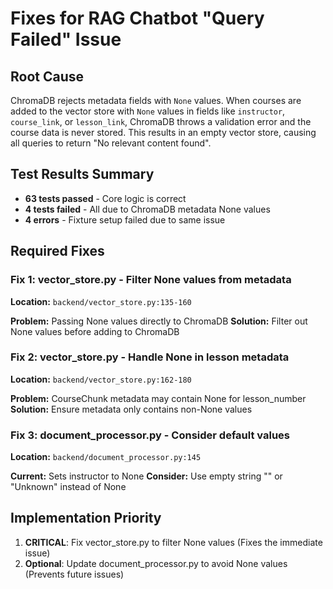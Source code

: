 # Fixes for RAG Chatbot "Query Failed" Issue

## Root Cause
ChromaDB rejects metadata fields with `None` values. When courses are added to the vector store with `None` values in fields like `instructor`, `course_link`, or `lesson_link`, ChromaDB throws a validation error and the course data is never stored. This results in an empty vector store, causing all queries to return "No relevant content found".

## Test Results Summary
- **63 tests passed** - Core logic is correct
- **4 tests failed** - All due to ChromaDB metadata None values
- **4 errors** - Fixture setup failed due to same issue

## Required Fixes

### Fix 1: vector_store.py - Filter None values from metadata
**Location:** `backend/vector_store.py:135-160`

**Problem:** Passing None values directly to ChromaDB
**Solution:** Filter out None values before adding to ChromaDB

### Fix 2: vector_store.py - Handle None in lesson metadata
**Location:** `backend/vector_store.py:162-180`

**Problem:** CourseChunk metadata may contain None for lesson_number
**Solution:** Ensure metadata only contains non-None values

### Fix 3: document_processor.py - Consider default values
**Location:** `backend/document_processor.py:145`

**Current:** Sets instructor to None
**Consider:** Use empty string "" or "Unknown" instead of None

## Implementation Priority
1. **CRITICAL**: Fix vector_store.py to filter None values (Fixes the immediate issue)
2. **Optional**: Update document_processor.py to avoid None values (Prevents future issues)
